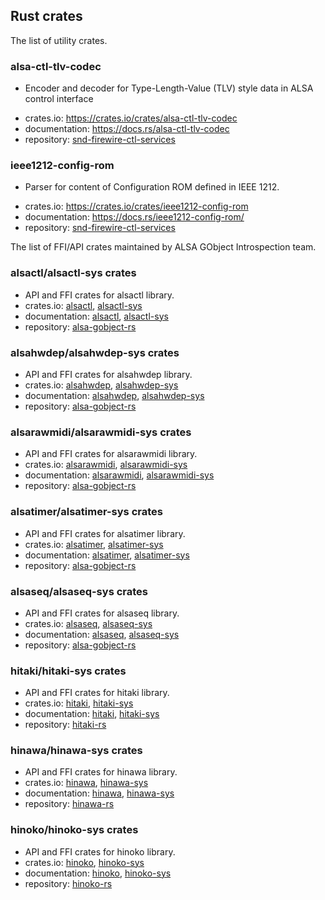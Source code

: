 ## Rust crates

The list of utility crates.

### alsa-ctl-tlv-codec

- Encoder and decoder for Type-Length-Value (TLV) style data in ALSA control interface
* crates.io: <https://crates.io/crates/alsa-ctl-tlv-codec>
* documentation: <https://docs.rs/alsa-ctl-tlv-codec>
* repository: [snd-firewire-ctl-services](https://github.com/alsa-project/snd-firewire-ctl-services/)

### ieee1212-config-rom

- Parser for content of Configuration ROM defined in IEEE 1212.
* crates.io: <https://crates.io/crates/ieee1212-config-rom>
* documentation: <https://docs.rs/ieee1212-config-rom/>
* repository: [snd-firewire-ctl-services](https://github.com/alsa-project/snd-firewire-ctl-services/)

The list of FFI/API crates maintained by ALSA GObject Introspection team.

### alsactl/alsactl-sys crates

* API and FFI crates for alsactl library.
* crates.io: [alsactl](https://crates.io/crates/alsactl), [alsactl-sys](https://crates.io/crates/alsactl)
* documentation: [alsactl](https://docs.rs/alsactl/), [alsactl-sys](https://docs.rs/alsactl-sys/)
* repository: [alsa-gobject-rs](https://github.com/alsa-project/alsa-gobject-rs)

### alsahwdep/alsahwdep-sys crates

* API and FFI crates for alsahwdep library.
* crates.io: [alsahwdep](https://crates.io/crates/alsahwdep), [alsahwdep-sys](https://crates.io/crates/alsahwdep-sys)
* documentation: [alsahwdep](https://docs.rs/alsahwdep/), [alsahwdep-sys](https://docs.rs/alsahwdep-sys/)
* repository: [alsa-gobject-rs](https://github.com/alsa-project/alsa-gobject-rs)

### alsarawmidi/alsarawmidi-sys crates

* API and FFI crates for alsarawmidi library.
* crates.io: [alsarawmidi](https://crates.io/crates/alsarawmidi), [alsarawmidi-sys](https://crates.io/crates/alsarawmidi-sys)
* documentation: [alsarawmidi](https://docs.rs/alsarawmidi/), [alsarawmidi-sys](https://docs.rs/alsarawmidi-sys/)
* repository: [alsa-gobject-rs](https://github.com/alsa-project/alsa-gobject-rs)

### alsatimer/alsatimer-sys crates

* API and FFI crates for alsatimer library.
* crates.io: [alsatimer](https://crates.io/crates/alsatimer), [alsatimer-sys](https://crates.io/crates/alsatimer-sys)
* documentation: [alsatimer](https://docs.rs/alsatimer/), [alsatimer-sys](https://docs.rs/alsatimer-sys/)
* repository: [alsa-gobject-rs](https://github.com/alsa-project/alsa-gobject-rs)

### alsaseq/alsaseq-sys crates

* API and FFI crates for alsaseq library.
* crates.io: [alsaseq](https://crates.io/crates/alsaseq), [alsaseq-sys](https://crates.io/crates/alsaseq-sys)
* documentation: [alsaseq](https://docs.rs/alsaseq/), [alsaseq-sys](https://docs.rs/alsaseq-sys/)
* repository: [alsa-gobject-rs](https://github.com/alsa-project/alsa-gobject-rs)

### hitaki/hitaki-sys crates

* API and FFI crates for hitaki library.
* crates.io: [hitaki](https://crates.io/crates/hitaki), [hitaki-sys](https://crates.io/crates/hitaki-sys)
* documentation: [hitaki](https://docs.rs/hitaki/), [hitaki-sys](https://docs.rs/hitaki-sys/)
* repository: [hitaki-rs](https://github.com/alsa-project/hitaki-rs)

### hinawa/hinawa-sys crates

* API and FFI crates for hinawa library.
* crates.io: [hinawa](https://crates.io/crates/hinawa), [hinawa-sys](https://crates.io/crates/hinawa-sys)
* documentation: [hinawa](https://docs.rs/hinawa/), [hinawa-sys](https://docs.rs/hinawa-sys/)
* repository: [hinawa-rs](https://github.com/alsa-project/hinawa-rs)

### hinoko/hinoko-sys crates

* API and FFI crates for hinoko library.
* crates.io: [hinoko](https://crates.io/crates/hinoko), [hinoko-sys](https://crates.io/crates/hinoko-sys)
* documentation: [hinoko](https://docs.rs/hinoko/), [hinoko-sys](https://docs.rs/hinoko-sys/)
* repository: [hinoko-rs](https://github.com/takaswie/hinoko-rs)

